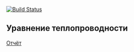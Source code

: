[![Build Status](https://travis-ci.org/suicide-squad/heat-equation.svg?branch=master)](https://travis-ci.org/suicide-squad/heat-equation)

## Уравнение теплопроводности

[Отчёт](https://docs.google.com/spreadsheets/d/1n5roS09U_iK_-5gpyzF0VkNAeh_UfWbhEqdFvP8qw54/edit#gid=0)
